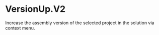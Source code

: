 # VersionUp.V2
Increase the assembly version of the selected project in the solution via context menu.
